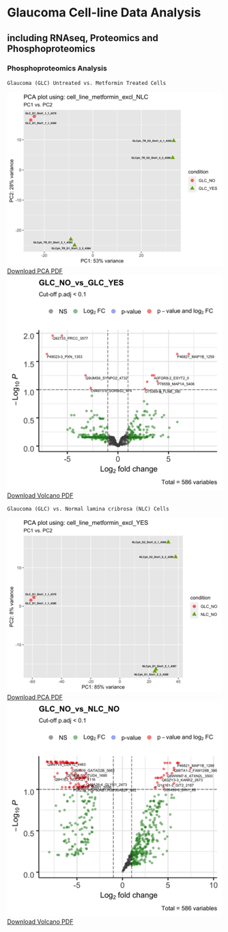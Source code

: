 # Glaucoma Cell-line Data Analysis
## including RNAseq, Proteomics and Phosphoproteomics

### Phosphoproteomics Analysis
```
Glaucoma (GLC) Untreated vs. Metformin Treated Cells
```
![PCA plot PNG not found](DEP_output/cell_line_metformin_excl_NLC/GLC_metformin.PCAse.cell_line_metformin_excl_NLC.pca.PC1_vs_PC2.png)
[Download PCA PDF](DEP_output/cell_line_metformin_excl_NLC/GLC_metformin.PCAse.cell_line_metformin_excl_NLC.pdf)
![Volcano plot PNG not found](DEP_output/cell_line_metformin_excl_NLC/GLC_metformin.enh_volcanos.cell_line_metformin_excl_NLC.png)
[Download Volcano PDF](DEP_output/cell_line_metformin_excl_NLC/GLC_metformin.enh_volcanos.cell_line_metformin_excl_NLC.pdf)
```
Glaucoma (GLC) vs. Normal lamina cribrosa (NLC) Cells
```
![PCA plot PNG not found](DEP_output/cell_line_metformin_excl_YES/GLC_NLC.PCAse.cell_line_metformin_excl_YES.pca.PC1_vs_PC2.png)
[Download PCA PDF](DEP_output/cell_line_metformin_excl_YES/GLC_NLC.PCAse.cell_line_metformin_excl_YES.pdf)
![Volcano plot PNG not found](DEP_output/cell_line_metformin_excl_YES/GLC_NLC.enh_volcanos.cell_line_metformin_excl_YES.png)
[Download Volcano PDF](DEP_output/cell_line_metformin_excl_YES/GLC_NLC.enh_volcanos.cell_line_metformin_excl_YES.pdf)

